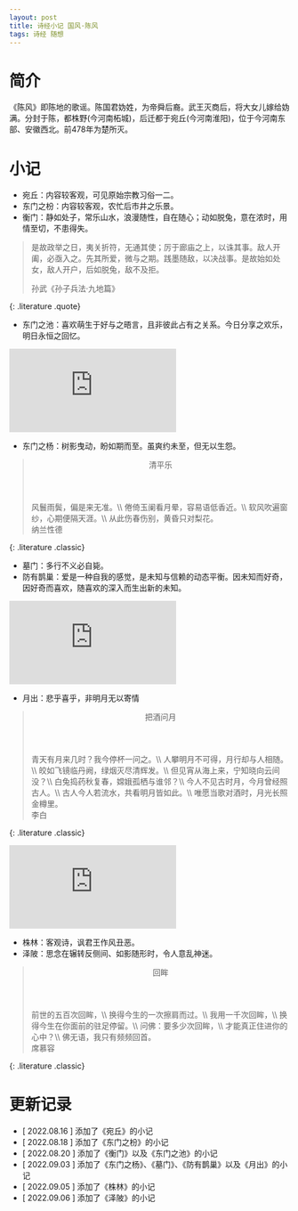 ```yaml
---
layout: post
title: 诗经小记 国风·陈风
tags: 诗经 随想
---
```


# 简介

《陈风》即陈地的歌谣。陈国君妫姓，为帝舜后裔。武王灭商后，将大女儿嫁给妫满。分封于陈，都株野(今河南柘城)，后迁都于宛丘(今河南淮阳)，位于今河南东部、安徽西北。前478年为楚所灭。

# 小记

- 宛丘：内容较客观，可见原始宗教习俗一二。
- 东门之枌：内容较客观，农忙后市井之乐景。
- 衡门：静如处子，常乐山水，浪漫随性，自在随心；动如脱兔，意在浓时，用情至切，不患得失。

> 是故政举之日，夷关折符，无通其使；厉于廊庙之上，以诛其事。敌人开阖，必亟入之。先其所爱，微与之期。践墨随敌，以决战事。是故始如处女，敌人开户，后如脱兔，敌不及拒。
> <footer>孙武《孙子兵法·九地篇》</footer>
{: .literature .quote}

- 东门之池：喜欢萌生于好与之晤言，且非彼此占有之关系。今日分享之欢乐，明日永恒之回忆。

<div class="video-frame"><iframe src="https://www.youtube.com/embed/2nry60MCU8U" title="YouTube video player" frameborder="0" allowfullscreen></iframe></div>

- 东门之杨：树影曳动，盼如期而至。虽爽约未至，但无以生怨。

> <header>清平乐</header>
> 风鬟雨鬓，偏是来无准。\\
> 倦倚玉阑看月晕，容易语低香近。\\
> 软风吹遍窗纱，心期便隔天涯。\\
> 从此伤春伤别，黄昏只对梨花。
> <footer>纳兰性德</footer>
{: .literature .classic}

- 墓门：多行不义必自毙。
- 防有鹊巢：爱是一种自我的感觉，是未知与信赖的动态平衡。因未知而好奇，因好奇而喜欢，随喜欢的深入而生出新的未知。

<div class="video-frame"><iframe src="https://www.youtube.com/embed/RkQy3NlG1eo" title="YouTube video player" frameborder="0" allowfullscreen></iframe></div>

- 月出：悲乎喜乎，非明月无以寄情

> <header>把酒问月</header>
> 青天有月来几时？我今停杯一问之。\\
> 人攀明月不可得，月行却与人相随。\\
> 皎如飞镜临丹阙，绿烟灭尽清辉发。\\
> 但见宵从海上来，宁知晓向云间没？\\
> 白兔捣药秋复春，嫦娥孤栖与谁邻？\\
> 今人不见古时月，今月曾经照古人。\\
> 古人今人若流水，共看明月皆如此。\\
> 唯愿当歌对酒时，月光长照金樽里。
> <footer>李白</footer>
{: .literature .classic}

<div class="video-frame"><iframe src="https://www.youtube.com/embed/IiFm7AWP9n4" title="YouTube video player" frameborder="0" allowfullscreen></iframe></div>

- 株林：客观诗，讽君王作风丑恶。
- 泽陂：思念在辗转反侧间、如影随形时，令人意乱神迷。

> <header>回眸</header>
> 前世的五百次回眸，\\
> 换得今生的一次擦肩而过。\\
> 我用一千次回眸，\\
> 换得今生在你面前的驻足停留。\\
> 问佛：要多少次回眸，\\
> 才能真正住进你的心中？\\
> 佛无语，我只有频频回首。
> <footer>席慕容</footer>
{: .literature .classic}

# 更新记录

- [ 2022.08.16 ] 添加了《宛丘》的小记
- [ 2022.08.18 ] 添加了《东门之枌》的小记
- [ 2022.08.20 ] 添加了《衡门》以及《东门之池》的小记
- [ 2022.09.03 ] 添加了《东门之杨》、《墓门》、《防有鹊巢》以及《月出》的小记
- [ 2022.09.05 ] 添加了《株林》的小记
- [ 2022.09.06 ] 添加了《泽陂》的小记
